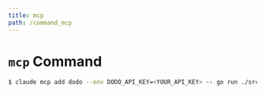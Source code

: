 ```yaml
---
title: mcp
path: /command_mcp
---
```


# `mcp` Command

```bash
$ claude mcp add dodo --env DODO_API_KEY=<YOUR_API_KEY> -- go run ./src mcp 
```
